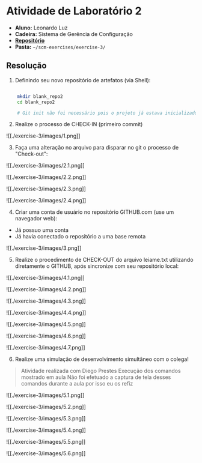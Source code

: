 # Atividade de Laboratório 2

* **Aluno:** Leonardo Luz
* **Cadeira:** Sistema de Gerência de Configuração
* [**Repositório**](https://github.com/Leonardo-Luz/scm-exercises)
* **Pasta:** `~/scm-exercises/exercise-3/`

## Resolução

1) Definindo seu novo repositório de artefatos (via Shell):

```sh

    mkdir blank_repo2
    cd blank_repo2

    # Git init não foi necessário pois o projeto já estava inicializado

```

2) Realize o processo de CHECK-IN (primeiro commit)

![[./exercise-3/images/1.png]]

3) Faça uma alteração no arquivo para disparar no git o processo de "Check-out":

![[./exercise-3/images/2.1.png]]

![[./exercise-3/images/2.2.png]]

![[./exercise-3/images/2.3.png]]

![[./exercise-3/images/2.4.png]]

4) Criar uma conta de usuário no repositório GITHUB.com (use um navegador web):

* Já possuo uma conta
* Já havia conectado o repositório a uma base remota

![[./exercise-3/images/3.png]]

5) Realize o procedimento de CHECK-OUT do arquivo leiame.txt utilizando diretamente o GITHUB, após sincronize com seu repositório local:

![[./exercise-3/images/4.1.png]]

![[./exercise-3/images/4.2.png]]

![[./exercise-3/images/4.3.png]]

![[./exercise-3/images/4.4.png]]

![[./exercise-3/images/4.5.png]]

![[./exercise-3/images/4.6.png]]

![[./exercise-3/images/4.7.png]]

6) Realize uma simulação de desenvolvimento simultâneo com o colega!

> Atividade realizada com Diego Prestes
> Execução dos comandos mostrado em aula
> Não foi efetuado a captura de tela desses comandos durante a aula por isso eu os refiz

![[./exercise-3/images/5.1.png]]

![[./exercise-3/images/5.2.png]]

![[./exercise-3/images/5.3.png]]

![[./exercise-3/images/5.4.png]]

![[./exercise-3/images/5.5.png]]

![[./exercise-3/images/5.6.png]]



